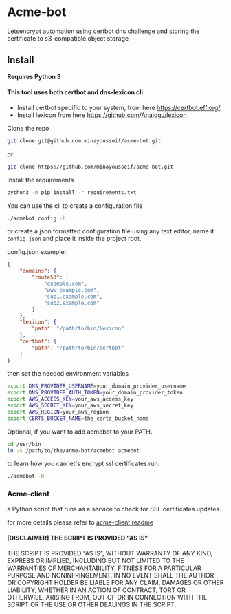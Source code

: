 # Acme-bot
Letsencrypt automation using certbot dns challenge and storing the certificate to s3-compatible object storage

## Install
**Requires Python 3**

#### This tool uses both certbot and dns-lexicon cli

- Install certbot specific to your system, from here https://certbot.eff.org/
- Install lexicon from here https://github.com/AnalogJ/lexicon

Clone the repo
```bash
git clone git@github.com:minayousseif/acme-bot.git
```

or 

```bash
git clone https://github.com/minayousseif/acme-bot.git
```

Install the requirements

```bash
python3 -m pip install -r requirements.txt
```

You can use the cli to create a configuration file

```bash
./acmebot config -h
```
or create a json formatted configuration file using any text editor, name it `config.json` and place it inside the project root.

config.json example:
```json
{
    "domains": {
        "route53": [
            "example.com", 
            "www.example.com", 
            "sub1.example.com",
            "sub2.example.com"
        ]
    }, 
    "lexicon": {
        "path": "/path/to/bin/lexicon"
    }, 
    "certbot": {
        "path": "/path/to/bin/certbot"
    }
}
```

then set the needed environment variables
```bash
export DNS_PROVIDER_USERNAME=your_domain_provider_username
export DNS_PROVIDER_AUTH_TOKEN=your_domain_provider_token
export AWS_ACCESS_KEY=your_aws_access_key
export AWS_SECRET_KEY=your_aws_secret_key
export AWS_REGION=your_aws_region
export CERTS_BUCKET_NAME=the_certs_bucket_name
```

Optional, if you want to add acmebot to your PATH.

```bash
cd /usr/bin
ln -s /path/to/the/acme-bot/acmebot acmebot
```

to learn how you can let's encrypt ssl certificates run:

```bash
./acmebot -h
```

### Acme-client
a Python script that runs as a service to check for SSL certificates updates.

for more details please refer to [acme-client readme](/client/README.md)


#### [DISCLAIMER] THE SCRIPT IS PROVIDED “AS IS”
THE SCRIPT IS PROVIDED “AS IS”, WITHOUT WARRANTY OF ANY KIND, EXPRESS OR IMPLIED, INCLUDING BUT NOT LIMITED TO THE WARRANTIES OF MERCHANTABILITY, FITNESS FOR A PARTICULAR PURPOSE AND NONINFRINGEMENT. IN NO EVENT SHALL THE AUTHOR OR COPYRIGHT HOLDER BE LIABLE FOR ANY CLAIM, DAMAGES OR OTHER LIABILITY, WHETHER IN AN ACTION OF CONTRACT, TORT OR OTHERWISE, ARISING FROM, OUT OF OR IN CONNECTION WITH THE SCRIPT OR THE USE OR OTHER DEALINGS IN THE SCRIPT.




